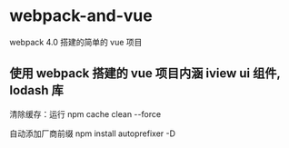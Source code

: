 # webpack-and-vue
webpack 4.0 搭建的简单的 vue 项目
## 使用 webpack 搭建的 vue 项目内涵 iview ui 组件, lodash 库


清除缓存：运行
npm cache clean --force

自动添加厂商前缀
npm install autoprefixer -D
